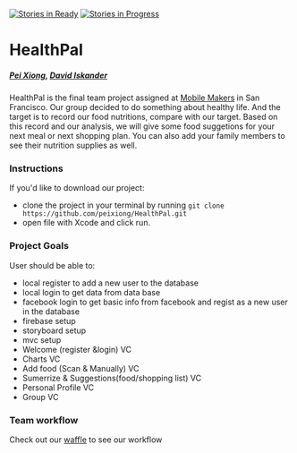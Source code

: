 [![Stories in Ready](https://badge.waffle.io/michaelmerrill/instaclone.png?label=ready&title=Ready)](https://waffle.io/peixiong/HealthPal)
[![Stories in Progress](https://badge.waffle.io/michaelmerrill/instaclone.svg?label=in%20progress&title=In%20Progress)](https://waffle.io/peixiong/HealthPal)


# HealthPal

##### [Pei Xiong](https://github.com/peixiong), [David Iskander](https://github.com/Davidiskander)

HealthPal is the final team project assigned at [Mobile Makers](http://mobilemakers.co) in San Francisco. Our group decided to do something about healthy life. And the target is to record our food nutritions, compare with our target. Based on this record and our analysis, we will give some food suggetions for your next meal or next shopping plan. You can also add your family members to see their nutrition supplies as well. 

### Instructions
If you'd like to download our project:

* clone the project in your terminal by running `git clone https://github.com/peixiong/HealthPal.git`
* open file with Xcode and click run.

### Project Goals
User should be able to:

* local register to add a new user to the database
* local login to get data from data base
* facebook login to get basic info from facebook and regist as a new user in the database
* firebase setup
* storyboard setup
* mvc setup
* Welcome (register &login) VC
* Charts VC
* Add food (Scan & Manually) VC
* Sumerrize & Suggestions(food/shopping list) VC
* Personal Profile VC
* Group VC

### Team workflow

Check out our [waffle](https://waffle.io/peixiong/HealthPal) to see our workflow
